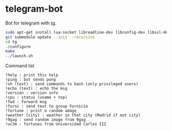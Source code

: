 telegram-bot
============

Bot for telegram with [tg](https://github.com/vysheng/tg).

```bash
sudo apt-get install lua-socket libreadline-dev libconfig-dev libssl-dev lua5.2 liblua5.2-dev libevent-dev
git submodule update --init --recursive
cd tg
./configure
make
../launch.sh
```

Command list
```
!help : print this help
!ping : bot sends pong
!sh (text) : send commands to bash (only privileged users)
!echo (text) : echo the msg
!version : version info
!cpu : status (uname + top)
!fwd : forward msg
!forni : send text to group Fornicio
!fortune : print a random adage
!weather [city] : weather in that city (Madrid if not city)
!9gag : send random image from 9gag
!uc3m : fortunes from Universidad Carlos III
```
